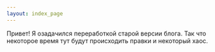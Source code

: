 ```yaml
---
layout: index_page
---
```


Привет! Я озадачился переработкой старой версии блога. Так что некоторое время тут будут происходить правки и некоторый хаос.
